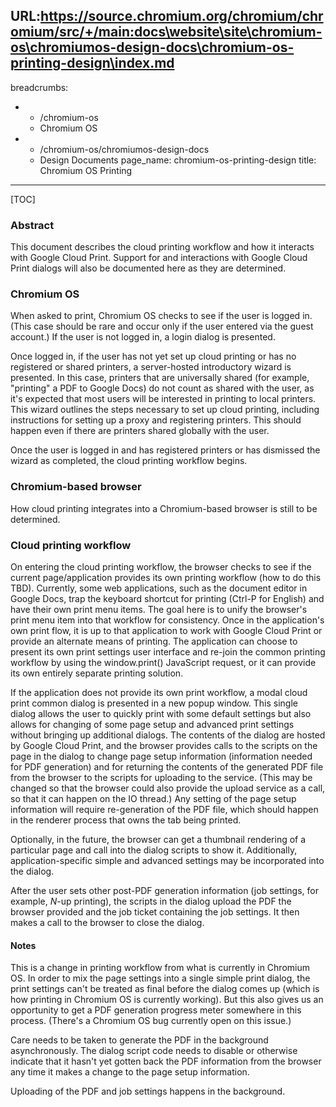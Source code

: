 URL:https://source.chromium.org/chromium/chromium/src/+/main:docs\website\site\chromium-os\chromiumos-design-docs\chromium-os-printing-design\index.md
---
breadcrumbs:
- - /chromium-os
  - Chromium OS
- - /chromium-os/chromiumos-design-docs
  - Design Documents
page_name: chromium-os-printing-design
title: Chromium OS Printing
---

[TOC]

### Abstract

This document describes the cloud printing workflow and how it interacts with
Google Cloud Print. Support for and interactions with Google Cloud Print dialogs
will also be documented here as they are determined.

### **Chromium OS**

When asked to print, Chromium OS checks to see if the user is logged in. (This
case should be rare and occur only if the user entered via the guest account.)
If the user is not logged in, a login dialog is presented.

Once logged in, if the user has not yet set up cloud printing or has no
registered or shared printers, a server-hosted introductory wizard is presented.
In this case, printers that are universally shared (for example, "printing" a
PDF to Google Docs) do not count as shared with the user, as it's expected that
most users will be interested in printing to local printers. This wizard
outlines the steps necessary to set up cloud printing, including instructions
for setting up a proxy and registering printers. This should happen even if
there are printers shared globally with the user.

Once the user is logged in and has registered printers or has dismissed the
wizard as completed, the cloud printing workflow begins.

### Chromium-based browser

How cloud printing integrates into a Chromium-based browser is still to be
determined.

### Cloud printing workflow

On entering the cloud printing workflow, the browser checks to see if the
current page/application provides its own printing workflow (how to do this
TBD). Currently, some web applications, such as the document editor in Google
Docs, trap the keyboard shortcut for printing (Ctrl-P for English) and have
their own print menu items. The goal here is to unify the browser's print menu
item into that workflow for consistency. Once in the application's own print
flow, it is up to that application to work with Google Cloud Print or provide an
alternate means of printing. The application can choose to present its own print
settings user interface and re-join the common printing workflow by using the
window.print() JavaScript request, or it can provide its own entirely separate
printing solution.

If the application does not provide its own print workflow, a modal cloud print
common dialog is presented in a new popup window. This single dialog allows the
user to quickly print with some default settings but also allows for changing of
some page setup and advanced print settings without bringing up additional
dialogs. The contents of the dialog are hosted by Google Cloud Print, and the
browser provides calls to the scripts on the page in the dialog to change page
setup information (information needed for PDF generation) and for returning the
contents of the generated PDF file from the browser to the scripts for uploading
to the service. (This may be changed so that the browser could also provide the
upload service as a call, so that it can happen on the IO thread.) Any setting
of the page setup information will require re-generation of the PDF file, which
should happen in the renderer process that owns the tab being printed.

Optionally, in the future, the browser can get a thumbnail rendering of a
particular page and call into the dialog scripts to show it. Additionally,
application-specific simple and advanced settings may be incorporated into the
dialog.

After the user sets other post-PDF generation information (job settings, for
example, *N*-up printing), the scripts in the dialog upload the PDF the browser
provided and the job ticket containing the job settings. It then makes a call to
the browser to close the dialog.

#### Notes

This is a change in printing workflow from what is currently in Chromium OS. In
order to mix the page settings into a single simple print dialog, the print
settings can't be treated as final before the dialog comes up (which is how
printing in Chromium OS is currently working). But this also gives us an
opportunity to get a PDF generation progress meter somewhere in this process.
(There's a Chromium OS bug currently open on this issue.)

Care needs to be taken to generate the PDF in the background asynchronously. The
dialog script code needs to disable or otherwise indicate that it hasn't yet
gotten back the PDF information from the browser any time it makes a change to
the page setup information.

Uploading of the PDF and job settings happens in the background.

